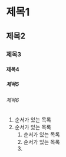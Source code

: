 # 제목1

## 제목2

### 제목3

#### 제목4

##### 제목5

###### 제목6
1. 순서가 있는 목록
2. 순서가 있는 목록
   1. 순서가 있는 목록
   2. 순서가 있는 목록
   3. 
